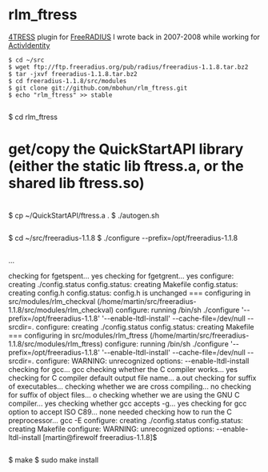 rlm_ftress
==========

[4TRESS](http://www.actividentity.com/products/strongauthentication/4TRESSAuthenticationAppliance) plugin for [FreeRADIUS](http://freeradius.org) I wrote back in 2007-2008 while working for [ActivIdentity](http://www.actividentity.com)


```
$ cd ~/src
$ wget ftp://ftp.freeradius.org/pub/radius/freeradius-1.1.8.tar.bz2
$ tar -jxvf freeradius-1.1.8.tar.bz2
$ cd freeradius-1.1.8/src/modules
$ git clone git://github.com/mbohun/rlm_ftress.git
$ echo "rlm_ftress" >> stable


```
$ cd rlm_ftress
# get/copy the QuickStartAPI library (either the static lib ftress.a, or the shared lib ftress.so)
#
$ cp ~/QuickStartAPI/ftress.a .
$ ./autogen.sh
```

```
$ cd ~/src/freeradius-1.1.8
$ ./configure --prefix=/opt/freeradius-1.1.8
```

```
...

checking for fgetspent... yes
checking for fgetgrent... yes
configure: creating ./config.status
config.status: creating Makefile
config.status: creating config.h
config.status: config.h is unchanged
=== configuring in src/modules/rlm_checkval (/home/martin/src/freeradius-1.1.8/src/modules/rlm_checkval)
configure: running /bin/sh ./configure '--prefix=/opt/freeradius-1.1.8'  '--enable-ltdl-install' --cache-file=/dev/null --srcdir=.
configure: creating ./config.status
config.status: creating Makefile
=== configuring in src/modules/rlm_ftress (/home/martin/src/freeradius-1.1.8/src/modules/rlm_ftress)
configure: running /bin/sh ./configure '--prefix=/opt/freeradius-1.1.8'  '--enable-ltdl-install' --cache-file=/dev/null --srcdir=.
configure: WARNING: unrecognized options: --enable-ltdl-install
checking for gcc... gcc
checking whether the C compiler works... yes
checking for C compiler default output file name... a.out
checking for suffix of executables... 
checking whether we are cross compiling... no
checking for suffix of object files... o
checking whether we are using the GNU C compiler... yes
checking whether gcc accepts -g... yes
checking for gcc option to accept ISO C89... none needed
checking how to run the C preprocessor... gcc -E
configure: creating ./config.status
config.status: creating Makefile
configure: WARNING: unrecognized options: --enable-ltdl-install
[martin@firewolf freeradius-1.1.8]$ 
```

```
$ make
$ sudo make install
```
